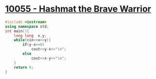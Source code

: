 # [10055 - Hashmat the Brave Warrior](https://onlinejudge.org/index.php?option=com_onlinejudge&Itemid=8&page=show_problem&category=0&problem=996&mosmsg=Submission+received+with+ID+26850401)
```cpp
#include <iostream>
using namespace std;
int main(){
	long long  x,y;
	while(cin>>x>>y){
		if(y-x>=0)
			cout<<y-x<<"\n";
		else
			cout<<x-y<<"\n";
	}
	return 0;
}
```
